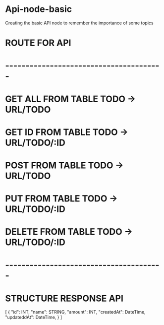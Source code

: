 # Api-node-basic
Creating the basic API node to remember the importance of some topics

# ROUTE FOR API
# ---------------------------------------
# GET ALL FROM TABLE TODO -> URL/TODO
# GET ID FROM TABLE TODO -> URL/TODO/:ID
# POST FROM TABLE TODO -> URL/TODO
# PUT FROM TABLE TODO -> URL/TODO/:ID
# DELETE FROM TABLE TODO -> URL/TODO/:ID
# ---------------------------------------

# STRUCTURE RESPONSE API 
[ 
  { 
  "id": INT,
  "name": STRING,
  "amount": INT,
  "createdAt": DateTime,
  "updateddAt": DateTime,
  }
]